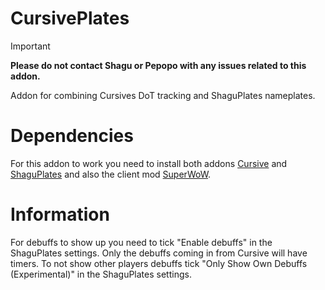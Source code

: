 # CursivePlates

> [!IMPORTANT]
> **Please do not contact Shagu or Pepopo with any issues related to this addon.**

Addon for combining Cursives DoT tracking and ShaguPlates nameplates.

# Dependencies
For this addon to work you need to install both addons [Cursive](https://github.com/pepopo978/Cursive) and [ShaguPlates](https://github.com/shagu/ShaguPlates) and also the client mod [SuperWoW](https://github.com/balakethelock/SuperWoW).

# Information
For debuffs to show up you need to tick "Enable debuffs" in the ShaguPlates settings. Only the debuffs coming in from Cursive will have timers. To not show other players debuffs tick "Only Show Own Debuffs (Experimental)" in the ShaguPlates settings.